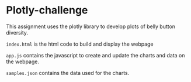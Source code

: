 # Plotly-challenge
This assignment uses the plotly library to develop plots of belly button diversity.

`index.html` is the html code to build and display the webpage

`app.js` contains the javascript to create and update the charts and data on the webpage.

`samples.json` contains the data used for the charts.
